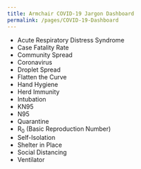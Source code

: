 ```yaml
---
title: Armchair COVID-19 Jargon Dashboard
permalink: /pages/COVID-19-Dashboard
---
```


- Acute Respiratory Distress Syndrome
- Case Fatality Rate
- Community Spread
- Coronavirus
- Droplet Spread
- Flatten the Curve
- Hand Hygiene
- Herd Immunity
- Intubation
- KN95
- N95
- Quarantine
- R<sub>0</sub> (Basic Reproduction Number)
- Self-Isolation
- Shelter in Place
- Social Distancing
- Ventilator
